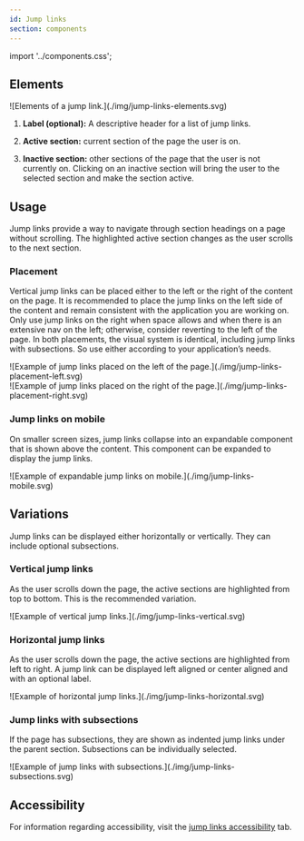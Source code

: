 ```yaml
---
id: Jump links
section: components
---
```


import '../components.css';

## Elements

<div class="ws-docs-content-img">
![Elements of a jump link.](./img/jump-links-elements.svg)
</div>

1. **Label (optional):** A descriptive header for a list of jump links.

2. **Active section:** current section of the page the user is on.

3. **Inactive section:** other sections of the page that the user is not currently on. Clicking on an inactive section will bring the user to the selected section and make the section active.

## Usage
Jump links provide a way to navigate through section headings on a page without scrolling. The highlighted active section changes as the user scrolls to the next section.

### Placement
Vertical jump links can be placed either to the left or the right of the content on the page. It is recommended to place the jump links on the left side of the content and remain consistent with the application you are working on. Only use jump links on the right when space allows and when there is an extensive nav on the left; otherwise, consider reverting to the left of the page. In both placements, the visual system is identical, including jump links with subsections. So use either according to your application’s needs.

<div class="ws-docs-content-img">
![Example of jump links placed on the left of the page.](./img/jump-links-placement-left.svg)
</div>
<div class="ws-docs-content-img">
![Example of jump links placed on the right of the page.](./img/jump-links-placement-right.svg)
</div>

### Jump links on mobile
On smaller screen sizes, jump links collapse into an expandable component that is shown above the content. This component can be expanded to display the jump links. 

<div class="ws-docs-content-img">
![Example of expandable jump links on mobile.](./img/jump-links-mobile.svg)
</div>

## Variations
Jump links can be displayed either horizontally or vertically. They can include optional subsections.

### Vertical jump links 
As the user scrolls down the page, the active sections are highlighted from top to bottom. This is the recommended variation. 

<div class="ws-docs-content-img">
![Example of vertical jump links.](./img/jump-links-vertical.svg)
</div>

### Horizontal jump links
As the user scrolls down the page, the active sections are highlighted from left to right. A jump link can be displayed left aligned or center aligned and with an optional label. 

<div class="ws-docs-content-img">
![Example of horizontal jump links.](./img/jump-links-horizontal.svg)
</div>

### Jump links with subsections
If the page has subsections, they are shown as indented jump links under the parent section. Subsections can be individually selected. 

<div class="ws-docs-content-img">
![Example of jump links with subsections.](./img/jump-links-subsections.svg)
</div>

## Accessibility 
For information regarding accessibility, visit the [jump links accessibility](/components/jump-links/accessibility) tab.
